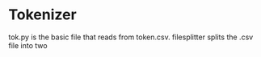 # Tokenizer

tok.py is the basic file that reads from token.csv. filesplitter splits the .csv file into two
